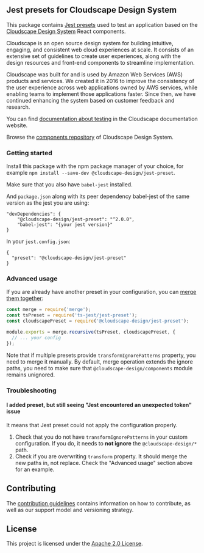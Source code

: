 ## Jest presets for Cloudscape Design System

This package contains [Jest presets](https://jestjs.io/docs/en/configuration#preset-string) used to test an application based on the [Cloudscape Design System](https://cloudscape.design/) React components.

Cloudscape is an open source design system for building intuitive, engaging, and consistent web cloud experiences at scale. It consists of an extensive set of guidelines to create user experiences, along with the design resources and front-end components to streamline implementation.

Cloudscape was built for and is used by Amazon Web Services (AWS) products and services. We created it in 2016 to improve the consistency of the user experience across web applications owned by AWS services, while enabling teams to implement those applications faster. Since then, we have continued enhancing the system based on customer feedback and research.

You can find [documentation about testing](https://cloudscape.design/get-started/testing/frameworks/) in the Cloudscape documentation website.

Browse the [components repository](https://github.com/cloudscape-design/components) of Cloudscape Design System.


### Getting started

Install this package with the npm package manager of your choice, for example `npm install --save-dev @cloudscape-design/jest-preset`.

Make sure that you also have `babel-jest` installed.

And `package.json` along with its peer dependency babel-jest of the same version as the jest you are using:

```
"devDependencies": {
    "@cloudscape-design/jest-preset": "^2.0.0",
    "babel-jest": "{your jest version}"
}
```

In your `jest.config.json`:

```
{
  "preset": "@cloudscape-design/jest-preset"
}
```

### Advanced usage

If you are already have another preset in your configuration, you can [merge them together](https://stackoverflow.com/questions/51002460/is-it-possible-to-use-jest-with-multiple-presets-at-the-same-time):

```js
const merge = require('merge');
const tsPreset = require('ts-jest/jest-preset');
const cloudscapePreset = require('@cloudscape-design/jest-preset');

module.exports = merge.recursive(tsPreset, cloudscapePreset, {
  // ... your config
});
```

Note that if multiple presets provide `transformIgnorePatterns` property, you need to merge it manually. By default,
merge operation extends the ignore paths, you need to make sure that `@cloudscape-design/components` module remains
unignored.

### Troubleshooting

#### I added preset, but still seeing "Jest encountered an unexpected token" issue

It means that Jest preset could not apply the configuration properly.

1. Check that you do not have `transformIgnorePatterns` in your custom configuration. If you do, it needs to **not ignore** the `@cloudscape-design/*` path.
2. Check if you are overwriting `transform` property. It should merge the new paths in, not replace. Check the "Advanced usage" section above for an example.

## Contributing

The [contribution guidelines](/CONTRIBUTING.md) contains information on how to contribute, as well as our support model and versioning strategy.

## License

This project is licensed under the [Apache 2.0 License](/LICENSE).
